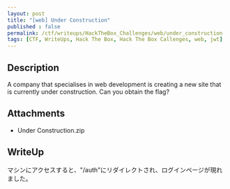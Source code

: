 ```yaml
---
layout: post
title: "[web] Under Construction"
published : false
permalink: /ctf/writeups/HackTheBox_Challenges/web/under_construction
tags: [CTF, WriteUps, Hack The Box, Hack The Box Callenges, web, jwt]
---
```

## Description
A company that specialises in web development is creating a new site that is currently under construction. Can you obtain the flag?

## Attachments
- Under Construction.zip

## WriteUp
マシンにアクセスすると、"/auth"にリダイレクトされ、ログインページが現れました。

